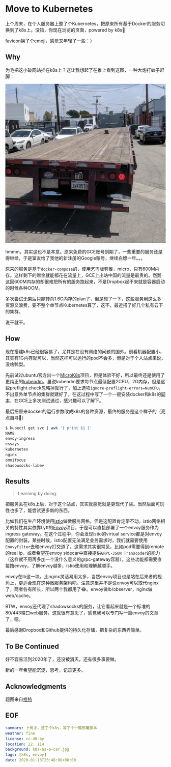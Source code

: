 
# Move to Kubernetes

上个周末，在个人服务器上整了个Kubernetes，把原来所有基于Docker的服务切换到了k8s上。没错，你现在浏览的页面，powered by k8s😬

favicon换了个emoji，感觉又年轻了一些：）

## Why

为毛把这小破网站挂在k8s上？这让我想起了在推上看到这图，一种大炮打蚊子赶脚：

![k8s-as-a-car](k8s-as-a-car.jpg)

hmmm，其实这也不是本意。原来免费的GCE账号到期了，一些重要的服务还是得继续，于是室友给了我他的新注册的Google账号，继续白嫖一年。。。

原来的服务是基于`docker-compose`的，使用乞丐版套餐，micro，只有600M内存。这样剩下的赠金就能都花在流量上，GCE上出站中国的流量是最贵的。然鹅这回600M内存的却很难把所有的服务跑起来，不是Dropbox起不来就是容器启动的时候各种OOM。

多次尝试无果后只能转向1.6G内存的plan了，但是想了一下，这些服务用这么多资源又浪费，要不整个单节点Kubernetes算了，这不，最近搭了好几个私有云下的集群。

说干就干。

## How

现在搭建k8s已经很容易了，尤其是在没有网络的问题的国外。别看机器配置小，其实有1G内存就可以，当然这样可以运行的pod不会多，但是对于个人站点来说，没啥鸭梨。

先前试过ubuntu官方出一个[MicroK8s](https://microk8s.io/)项目，但是体验不好，所以最终还是使用了更纯正的[kubeadm](https://kubernetes.io/docs/setup/production-environment/tools/kubeadm/)。虽说kubeadm要求每节点最低配置2CPU，2G内存，但是这些preflight check忽略掉就行了，加上选项`ignore-preflight-errors=NumCPU`，不出意外单节点的集群就建好了。在这过程中写了一个一键安装docker和k8s的[脚本](https://gist.github.com/longkai/e1f57d5612e86957e5b5c51f120c5a95)，在GCE上多次测试通过，感兴趣可以了解下。

最后把原来docker的运行参数改成k8s的各种资源，最终的服务是这个样子的（亮点自寻👻）

```sh
$ kubectl get svc | awk '{ print $1 }'
NAME
envoy-ingress
essays
kubernetes
nginx
omnifocus
shadowsocks-libev
```

## Results

> Learning by doing.

把服务丢在k8s上后，对于这个站点，其实就感觉就是更现代了些。当然后面可玩性也多了，能尝试更多新的东西。

比如我们在生产环境使用[istio](https://istio.io/)做微服务网格，但是这配置肯定带不动。istio网络相关的特性其实依靠Lyft的[Envoy](https://www.envoyproxy.io/)项目，于是可以直接部署了一个envoy服务作为ingress gateway。在这个过程中，你会发现istio的virtual service都是对envoy配置的封装。某些时候，istio配置无法满足业务需求时，我们就需要使用`EnovyFilter`去和envoy打交道了。这需求其实很常见，比如pod需要得到remote的real ip，或者希望在envoy sidecar中直接提供`GRPC-JSON Transcoder`的能力（这样就不用再多加一个没什么意义的grpc-gateway容器）。这些功能都需要直接撸envoy，了解envoy越多，istio使用和理解越顺手。

envoy在lb这一块，比nginx灵活易用太多，当然envoy项目也是站在后来者的视角上，更适合现在这种微服务架构吧。注意这里并不是说envoy可以取代nginx了，两者各有所长，所以两个我都用了😂。envoy做lb/observer，nginx做web/cache。

BTW，envoy还代理了shadowsocks的服务，让它看起来就是一个标准的80/443端口web服务。这就很有意思了，感觉我可以专门写一篇envoy的文章了，嗯。

最后感谢Dropbox和Github提供的持久化存储，把复杂的东西弄简单。

## To Be Continued

好不容易活到2020年了，还没被消灭，还有很多事要做。

新的一年希望能沉淀，思考，记录更多。

## Acknowledgments

题图来自[推特](https://twitter.com/dexhorthy/status/856639005462417409)

## EOF

```yaml
summary: 上周末，整了个k8s，写了个一键部署脚本
weather: fine
license: cc-40-by
location: 22, 114
background: k8s-as-a-car.jpg
tags: [k8s, envoy]
date: 2020-01-13T23:48:08+08:00
```
